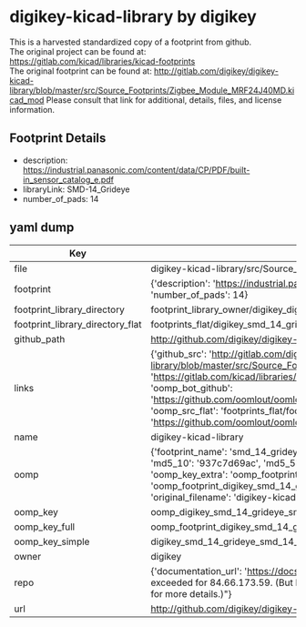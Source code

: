 # digikey-kicad-library by digikey  
This is a harvested standardized copy of a footprint from github.  
The original project can be found at:  
https://gitlab.com/kicad/libraries/kicad-footprints  
The original footprint can be found at:
http://gitlab.com/digikey/digikey-kicad-library/blob/master/src/Source_Footprints/Zigbee_Module_MRF24J40MD.kicad_mod
Please consult that link for additional, details, files, and license information.  
## Footprint Details
* description: https://industrial.panasonic.com/content/data/CP/PDF/built-in_sensor_catalog_e.pdf  
* libraryLink: SMD-14_Grideye  
* number_of_pads: 14  
## yaml dump  
| Key | Value |  
| --- | --- |  
| file | digikey-kicad-library/src/Source_Footprints/SMD-14_Grideye.kicad_mod |  
| footprint | {'description': 'https://industrial.panasonic.com/content/data/CP/PDF/built-in_sensor_catalog_e.pdf', 'libraryLink': 'SMD-14_Grideye', 'number_of_pads': 14} |  
| footprint_library_directory | footprint_library_owner/digikey_digikey-kicad-library |  
| footprint_library_directory_flat | footprints_flat/digikey_smd_14_grideye_smd_14_grideye/working |  
| github_path | http://github.com/digikey/digikey-kicad-library/blob/master/src/Source_Footprints/SMD-14_Grideye.kicad_mod |  
| links | {'github_src': 'http://gitlab.com/digikey/digikey-kicad-library/blob/master/src/Source_Footprints/Zigbee_Module_MRF24J40MD.kicad_mod', 'github_src_repo': 'https://gitlab.com/kicad/libraries/kicad-footprints', 'oomp_bot': 'footprints/digikey_smd_14_grideye_smd_14_grideye/working', 'oomp_bot_github': 'https://github.com/oomlout/oomlout_oomp_footprint_bot/tree/main/footprints/digikey_smd_14_grideye_smd_14_grideye/working', 'oomp_src_flat': 'footprints_flat/footprints_flat/digikey_smd_14_grideye_smd_14_grideye/working', 'oomp_src_flat_github': 'https://github.com/oomlout/oomlout_oomp_footprint_src/tree/main/footprints_flat/digikey_smd_14_grideye_smd_14_grideye/working'} |  
| name | digikey-kicad-library |  
| oomp | {'footprint_name': 'smd_14_grideye', 'library_name': 'smd_14_grideye_kicad_mod', 'md5': '937c7d69acc0734d889e8aca9b81a5f5', 'md5_10': '937c7d69ac', 'md5_5': '937c7', 'md5_6': '937c7d', 'oomp_key': 'oomp_digikey_smd_14_grideye_smd_14_grideye', 'oomp_key_extra': 'oomp_footprint_digikey_smd_14_grideye_smd_14_grideye', 'oomp_key_full': 'oomp_footprint_digikey_smd_14_grideye_smd_14_grideye_937c7d', 'oomp_key_simple': 'digikey_smd_14_grideye_smd_14_grideye', 'original_filename': 'digikey-kicad-library/src/Source_Footprints/SMD-14_Grideye.kicad_mod', 'owner_name': 'digikey'} |  
| oomp_key | oomp_digikey_smd_14_grideye_smd_14_grideye |  
| oomp_key_full | oomp_footprint_digikey_smd_14_grideye_smd_14_grideye |  
| oomp_key_simple | digikey_smd_14_grideye_smd_14_grideye |  
| owner | digikey |  
| repo | {'documentation_url': 'https://docs.github.com/rest/overview/resources-in-the-rest-api#rate-limiting', 'message': "API rate limit exceeded for 84.66.173.59. (But here's the good news: Authenticated requests get a higher rate limit. Check out the documentation for more details.)"} |  
| url | http://github.com/digikey/digikey-kicad-library |  


